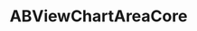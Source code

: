 ---
title: ABViewChartAreaCore
layout: module
mod: 'module:ABViewChartAreaCore'
category: core-views
---